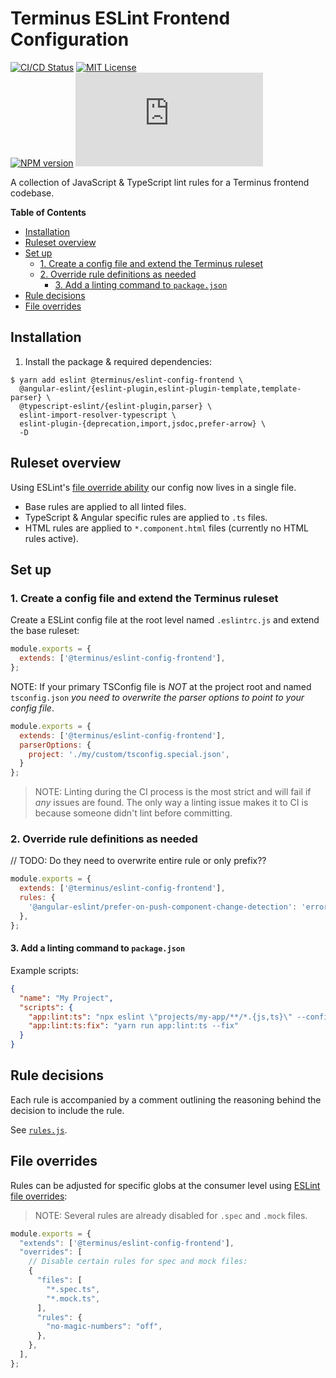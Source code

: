 <h1>Terminus ESLint Frontend Configuration</h1>

[![CI/CD Status][github-action-badge]][github-action-link] [![MIT License][license-image]][license-url]  
[![NPM version][npm-version-image]][npm-package] [![Library size][file-size-badge]][raw-distribution-js]

A collection of JavaScript & TypeScript lint rules for a Terminus frontend codebase.

<!-- START doctoc generated TOC please keep comment here to allow auto update -->
<!-- DON'T EDIT THIS SECTION, INSTEAD RE-RUN doctoc TO UPDATE -->
**Table of Contents**

- [Installation](#installation)
- [Ruleset overview](#ruleset-overview)
- [Set up](#set-up)
  - [1. Create a config file and extend the Terminus ruleset](#1-create-a-config-file-and-extend-the-terminus-ruleset)
  - [2. Override rule definitions as needed](#2-override-rule-definitions-as-needed)
    - [3. Add a linting command to `package.json`](#3-add-a-linting-command-to-packagejson)
- [Rule decisions](#rule-decisions)
- [File overrides](#file-overrides)

<!-- END doctoc generated TOC please keep comment here to allow auto update -->

## Installation

1. Install the package & required dependencies:

```
$ yarn add eslint @terminus/eslint-config-frontend \
  @angular-eslint/{eslint-plugin,eslint-plugin-template,template-parser} \
  @typescript-eslint/{eslint-plugin,parser} \
  eslint-import-resolver-typescript \
  eslint-plugin-{deprecation,import,jsdoc,prefer-arrow} \
  -D
```

## Ruleset overview

Using ESLint's [file override ability][eslint-file-overrides] our config now lives in a single file.

- Base rules are applied to all linted files.
- TypeScript & Angular specific rules are applied to `.ts` files.
- HTML rules are applied to `*.component.html` files (currently no HTML rules active).

## Set up

### 1. Create a config file and extend the Terminus ruleset

Create a ESLint config file at the root level named `.eslintrc.js` and extend the base ruleset:

```javascript
module.exports = {
  extends: ['@terminus/eslint-config-frontend'],
};
```

NOTE: If your primary TSConfig file is *NOT* at the project root and named `tsconfig.json` *you need to overwrite the
parser options to point to your config file*.

```javascript
module.exports = {
  extends: ['@terminus/eslint-config-frontend'],
  parserOptions: {
    project: './my/custom/tsconfig.special.json',
  }
};
```

> NOTE: Linting during the CI process is the most strict and will fail if _any_ issues are found. The only way a linting
> issue makes it to CI is because someone didn't lint before committing.

### 2. Override rule definitions as needed

// TODO: Do they need to overwrite entire rule or only prefix??
```javascript
module.exports = {
  extends: ['@terminus/eslint-config-frontend'],
  rules: {
    '@angular-eslint/prefer-on-push-component-change-detection': 'error',
  },
};
```

#### 3. Add a linting command to `package.json`

Example scripts:

```json
{
  "name": "My Project",
  "scripts": {
    "app:lint:ts": "npx eslint \"projects/my-app/**/*.{js,ts}\" --config .eslintrc.js",
    "app:lint:ts:fix": "yarn run app:lint:ts --fix"
  }
}
```

## Rule decisions

Each rule is accompanied by a comment outlining the reasoning behind the decision to include the rule.

See [`rules.js`](src/lib/rules.js).

## File overrides

Rules can be adjusted for specific globs at the consumer level using [ESLint file overrides][eslint-file-overrides]:

> NOTE: Several rules are already disabled for `.spec` and `.mock` files.

```javascript
module.exports = {
  "extends": ['@terminus/eslint-config-frontend'],
  "overrides": [
    // Disable certain rules for spec and mock files:
    {
      "files": [
        "*.spec.ts",
        "*.mock.ts",
      ],
      "rules": {
        "no-magic-numbers": "off",
      },
    },
  ],
};
```


<!-- Links -->
[license-url]:         https://github.com/GetTerminus/terminus-oss/blob/release/LICENSE
[license-image]:       http://img.shields.io/badge/license-MIT-blue.svg
[npm-version-image]:   http://img.shields.io/npm/v/@terminus/eslint-config-frontend.svg
[npm-package]:         https://www.npmjs.com/package/@terminus/eslint-config-frontend
[github-action-badge]: https://github.com/GetTerminus/terminus-oss/workflows/Release%20CI/badge.svg
[github-action-link]:  https://github.com/GetTerminus/terminus-oss/actions?query=workflow%3A%22CI+Release%22
[file-size-badge]:     http://img.badgesize.io/https://unpkg.com/@terminus/eslint-config-frontend/src/lib/rules.js?compression=gzip
[raw-distribution-js]: https://unpkg.com/@terminus/eslint-config-frontend@*/rules.js
[eslint-file-overrides]:  https://eslint.org/docs/user-guide/configuring#disabling-rules-only-for-a-group-of-files

